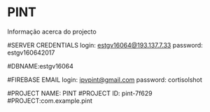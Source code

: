 # PINT
<bold>Informação acerca do projecto<bold>
  
#SERVER CREDENTIALS
login: estgv16064@193.137.7.33
password: estgv160642017

#DBNAME:estgv16064

#FIREBASE EMAIL 
login: ipvpint@gmail.com
password: cortisolshot

#PROJECT NAME: PINT
#PROJECT ID: pint-7f629
#PROJECT:com.example.pint

